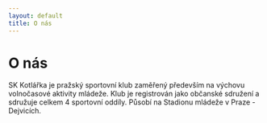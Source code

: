 ```yaml
---
layout: default
title: O nás
---
```

# O nás

SK Kotlářka je pražský sportovní klub zaměřený především na výchovu volnočasové aktivity mládeže. Klub je registrován jako občanské sdružení a sdružuje celkem 4 sportovní oddíly. Působí na Stadionu mládeže v Praze - Dejvicích.